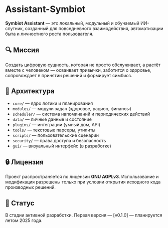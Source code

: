 # Assistant-Symbiot

**Symbiot Assistant** — это локальный, модульный и обучаемый ИИ-спутник, созданный для повседневного взаимодействия, автоматизации быта и личностного роста пользователя.

## 🔍 Миссия

Создать цифровую сущность, которая не просто обслуживает, а растёт вместе с человеком — осваивает привычки, заботится о здоровье, сопровождает в принятии решений и формирует симбиоз.

## 📁 Архитектура

- `core/` — ядро логики и планирования
- `modules/` — модули задач (здоровье, рацион, финансы)
- `scheduler/` — система напоминаний и периодических действий
- `data/` — личные данные и состояние
- `plugins/` — интеграции (умный дом, API)
- `tools/` — текстовые парсеры, утилиты
- `scripts/` — пользовательские сценарии
- `security/` — права доступа и безопасность
- `gui/` — визуальный интерфейс (в разработке)

## 🔒 Лицензия

Проект распространяется по лицензии **GNU AGPLv3**. Использование и модификация разрешены только при условии открытия исходного кода производных решений.

## 🚧 Статус

В стадии активной разработки. Первая версия — [v0.1.0] — планируется летом 2025 года.

